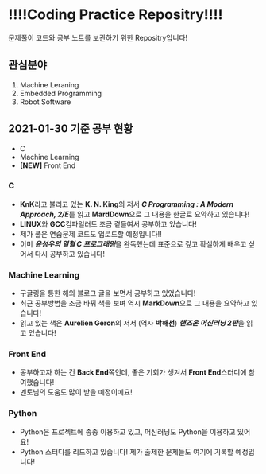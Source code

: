 # !!!!Coding Practice Repositry!!!!

문제풀이 코드와 공부 노트를 보관하기 위한 Repositry입니다!

## 관심분야
1. Machine Leraning
2. Embedded Programming
3. Robot Software

## 2021-01-30 기준 공부 현황
- C
- Machine Learning
- **[NEW]** Front End

### C
- **KnK**라고 불리고 있는 **K. N. King**의 저서 ***C Programming : A Modern Approach, 2/E***를 읽고 **MardDown**으로 그 내용을 한글로 요약하고 있습니다!
- **LINUX**와 **GCC**컴파일러도 조금 곁들여서 공부하고 있습니다!
- 제가 풀은 연습문제 코드도 업로드할 예정입니다!!
- 이미 ***윤성우의 열혈 C 프로그래밍***을 완독했는데 표준으로 깊고 확실하게 배우고 싶어서 다시 공부하고 있습니다!

### Machine Learning
- 구글링을 통한 해외 블로그 글을 보면서 공부하고 있었습니다!
- 최근 공부방법을 조금 바꿔 책을 보며 역시 **MarkDown**으로 그 내용을 요약하고 있습니다!
- 읽고 있는 책은 **Aurelien Geron**의 저서 (역자 **박해선**) ***핸즈온 머신러닝 2판***을 읽고 있습니다!

### Front End
- 공부하고자 하는 건 **Back End**쪽인데, 좋은 기회가 생겨서 **Front End**스터디에 참여했습니다!
- 멘토님의 도움도 많이 받을 예정이에요!

### Python
- Python은 프로젝트에 종종 이용하고 있고, 머신러닝도 Python을 이용하고 있어요!
- Python 스터디를 리드하고 있습니다! 제가 출제한 문제들도 여기에 기록할 예정입니다!